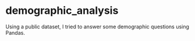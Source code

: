 # demographic_analysis
Using a public dataset, I tried to answer some demographic questions using Pandas.
